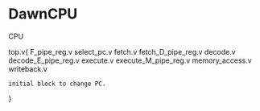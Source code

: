 # DawnCPU
CPU

top.v{
    F_pipe_reg.v
    select_pc.v
    fetch.v
    fetch_D_pipe_reg.v
    decode.v
    decode_E_pipe_reg.v
    execute.v
    execute_M_pipe_reg.v
    memory_access.v
    writeback.v

    initial block to change PC.
}